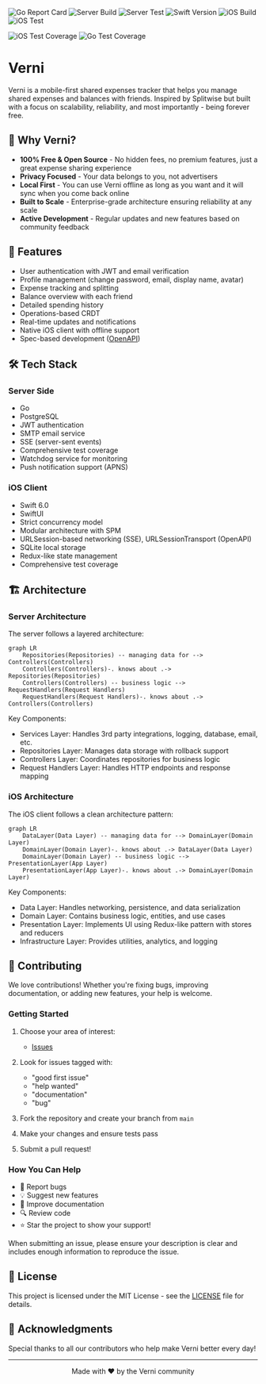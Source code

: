 ![Go Report Card](https://goreportcard.com/badge/github.com/rzmn/governi)
![Server Build](https://github.com/rzmn/verni/actions/workflows/build_server.yml/badge.svg)
![Server Test](https://github.com/rzmn/verni/actions/workflows/test_server.yml/badge.svg)
![Swift Version](https://img.shields.io/badge/swift-6.0-orange)
![iOS Build](https://github.com/rzmn/verni/actions/workflows/build_ios.yml/badge.svg)
![iOS Test](https://github.com/rzmn/verni/actions/workflows/test_ios.yml/badge.svg)

![iOS Test Coverage](https://img.shields.io/badge/dynamic/json?url=https%3A%2F%2Fapi.jsonbin.io%2Fv3%2Fb%2F66e66909acd3cb34a884adb5%2Flatest&query=record.coverage&label=iOS%20Code%20Coverage)
![Go Test Coverage](https://img.shields.io/badge/dynamic/json?url=https%3A%2F%2Fapi.jsonbin.io%2Fv3%2Fb%2F67dd1f9c8960c979a575ac87%2Flatest&query=record.coverage&label=Go%20Code%20Coverage)

# Verni

Verni is a mobile-first shared expenses tracker that helps you manage shared expenses and balances with friends. Inspired by Splitwise but built with a focus on scalability, reliability, and most importantly - being forever free.

## 🌟 Why Verni?

- **100% Free & Open Source** - No hidden fees, no premium features, just a great expense sharing experience
- **Privacy Focused** - Your data belongs to you, not advertisers
- **Local First** - You can use Verni offline as long as you want and it will sync when you come back online
- **Built to Scale** - Enterprise-grade architecture ensuring reliability at any scale
- **Active Development** - Regular updates and new features based on community feedback

## 🚀 Features

- User authentication with JWT and email verification
- Profile management (change password, email, display name, avatar)
- Expense tracking and splitting
- Balance overview with each friend
- Detailed spending history
- Operations-based CRDT
- Real-time updates and notifications
- Native iOS client with offline support
- Spec-based development ([OpenAPI](https://verni.app/docs))

## 🛠 Tech Stack

### Server Side
- Go
- PostgreSQL
- JWT authentication
- SMTP email service
- SSE (server-sent events)
- Comprehensive test coverage
- Watchdog service for monitoring
- Push notification support (APNS)

### iOS Client
- Swift 6.0
- SwiftUI
- Strict concurrency model
- Modular architecture with SPM
- URLSession-based networking (SSE), URLSessionTransport (OpenAPI)
- SQLite local storage
- Redux-like state management
- Comprehensive test coverage

## 🏗 Architecture

### Server Architecture
The server follows a layered architecture:

```mermaid
graph LR
    Repositories(Repositories) -- managing data for --> Controllers(Controllers)
    Controllers(Controllers)-. knows about .-> Repositories(Repositories)
    Controllers(Controllers) -- business logic --> RequestHandlers(Request Handlers)
    RequestHandlers(Request Handlers)-. knows about .-> Controllers(Controllers)
```

Key Components:
- Services Layer: Handles 3rd party integrations, logging, database, email, etc.
- Repositories Layer: Manages data storage with rollback support
- Controllers Layer: Coordinates repositories for business logic
- Request Handlers Layer: Handles HTTP endpoints and response mapping

### iOS Architecture
The iOS client follows a clean architecture pattern:

```mermaid
graph LR
    DataLayer(Data Layer) -- managing data for --> DomainLayer(Domain Layer)
    DomainLayer(Domain Layer)-. knows about .-> DataLayer(Data Layer)
    DomainLayer(Domain Layer) -- business logic --> PresentationLayer(App Layer)
    PresentationLayer(App Layer)-. knows about .-> DomainLayer(Domain Layer)
```

Key Components:
- Data Layer: Handles networking, persistence, and data serialization
- Domain Layer: Contains business logic, entities, and use cases
- Presentation Layer: Implements UI using Redux-like pattern with stores and reducers
- Infrastructure Layer: Provides utilities, analytics, and logging

## 🤝 Contributing

We love contributions! Whether you're fixing bugs, improving documentation, or adding new features, your help is welcome.

### Getting Started

1. Choose your area of interest:
   - [Issues](https://github.com/rzmn/verni/issues)

2. Look for issues tagged with:
   - "good first issue"
   - "help wanted"
   - "documentation"
   - "bug"

3. Fork the repository and create your branch from `main`

4. Make your changes and ensure tests pass

5. Submit a pull request!

### How You Can Help

- 🐛 Report bugs
- 💡 Suggest new features
- 📝 Improve documentation
- 🔍 Review code
- ⭐ Star the project to show your support!

When submitting an issue, please ensure your description is clear and includes enough information to reproduce the issue.

## 📜 License

This project is licensed under the MIT License - see the [LICENSE](LICENSE) file for details.

## 🙏 Acknowledgments

Special thanks to all our contributors who help make Verni better every day!

---

<p align="center">Made with ❤️ by the Verni community</p>
